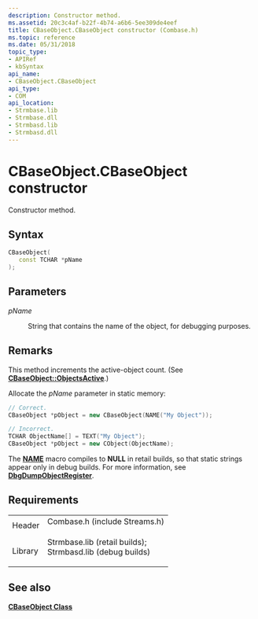 ```yaml
---
description: Constructor method.
ms.assetid: 20c3c4af-b22f-4b74-a6b6-5ee309de4eef
title: CBaseObject.CBaseObject constructor (Combase.h)
ms.topic: reference
ms.date: 05/31/2018
topic_type: 
- APIRef
- kbSyntax
api_name: 
- CBaseObject.CBaseObject
api_type: 
- COM
api_location: 
- Strmbase.lib
- Strmbase.dll
- Strmbasd.lib
- Strmbasd.dll
---
```


# CBaseObject.CBaseObject constructor

Constructor method.

## Syntax


```C++
CBaseObject(
   const TCHAR *pName
);
```



## Parameters

<dl> <dt>

*pName* 
</dt> <dd>

String that contains the name of the object, for debugging purposes.

</dd> </dl>

## Remarks

This method increments the active-object count. (See [**CBaseObject::ObjectsActive**](cbaseobject-objectsactive.md).)

Allocate the *pName* parameter in static memory:


```C++
// Correct.
CBaseObject *pObject = new CBaseObject(NAME("My Object"));

// Incorrect.
TCHAR ObjectName[] = TEXT("My Object");
CBaseObject *pObject = new CObject(ObjectName);
```



The [**NAME**](name.md) macro compiles to **NULL** in retail builds, so that static strings appear only in debug builds. For more information, see [**DbgDumpObjectRegister**](dbgdumpobjectregister.md).

## Requirements



|                    |                                                                                                                                                                                            |
|--------------------|--------------------------------------------------------------------------------------------------------------------------------------------------------------------------------------------|
| Header<br/>  | <dl> <dt>Combase.h (include Streams.h)</dt> </dl>                                                                                   |
| Library<br/> | <dl> <dt>Strmbase.lib (retail builds); </dt> <dt>Strmbasd.lib (debug builds)</dt> </dl> |



## See also

<dl> <dt>

[**CBaseObject Class**](cbaseobject.md)
</dt> </dl>

 

 




